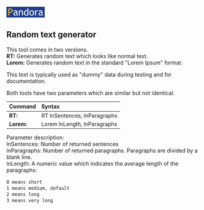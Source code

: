[![Pandora](Images/pandora2.png)](../README.md)

## Random text generator  

This tool comes in two versions.  
**RT:** Generates random text which looks like normal text.  
**Lorem:** Generates random text in the standard "Lorem Ipsum" format. 

This text is typically used as "dummy" data during testing and for documentation.

Both tools have two parameters which are similar but not identical.  

| Command | Syntax |  
|:---|:----|  
|**RT:** |   RT lnSentences, lnParagraphs  |  
|**Lorem:** | Lorem lnLength, lnParagraphs  |

Parameter description:  
lnSentences: Number of returned sentences  
lnParagraphs: Number of returned paragraphs. Paragraphs are divided by a blank line.  
lnLength: A numeric value which indicates the average length of the paragraphs:   

    0 means short  
    1 means medium, default  
    2 means long  
    3 means very long  

